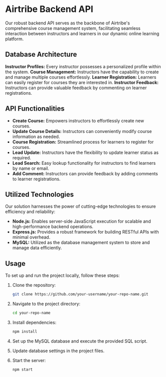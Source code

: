 # Airtribe Backend API

Our robust backend API serves as the backbone of Airtribe's comprehensive course management system, facilitating seamless interaction between instructors and learners in our dynamic online learning platform.

## Database Architecture

**Instructor Profiles:** Every instructor possesses a personalized profile within the system.
**Course Management:** Instructors have the capability to create and manage multiple courses effortlessly.
**Learner Registration:** Learners can easily register for courses they are interested in.
**Instructor Feedback:** Instructors can provide valuable feedback by commenting on learner registrations.

## API Functionalities

- **Create Course:** Empowers instructors to effortlessly create new courses.
- **Update Course Details:** Instructors can conveniently modify course information as needed.
- **Course Registration:** Streamlined process for learners to register for courses.
- **Lead Update:** Instructors have the flexibility to update learner status as required.
- **Lead Search:** Easy lookup functionality for instructors to find learners by name or email.
- **Add Comment:** Instructors can provide feedback by adding comments to learner registrations.

## Utilized Technologies

Our solution harnesses the power of cutting-edge technologies to ensure efficiency and reliability:

- **Node.js:** Enables server-side JavaScript execution for scalable and high-performance backend operations.
- **Express.js:** Provides a robust framework for building RESTful APIs with minimal overhead.
- **MySQL:** Utilized as the database management system to store and manage data efficiently.

## Usage

To set up and run the project locally, follow these steps:

1. Clone the repository:

    ```bash
    git clone https://github.com/your-username/your-repo-name.git
    ```

2. Navigate to the project directory:

    ```bash
    cd your-repo-name
    ```

3. Install dependencies:

    ```bash
    npm install
    ```

4. Set up the MySQL database and execute the provided SQL script.

5. Update database settings in the project files.

6. Start the server:

    ```bash
    npm start
    ```
